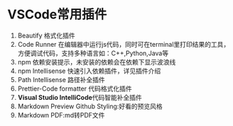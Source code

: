 # **VSCode常用插件**
1. Beautify 格式化插件
2. Code Runner 在编辑器中运行js代码，同时可在terminal里打印结果的工具，方便调试代码，支持多种语言如：C++,Python,Java等
3. npm 依赖安装提示，未安装的依赖会在依赖下显示波浪线
4. npm Intellisense 快速引入依赖插件，详见插件介绍
5. Path Intellisense 路径补全插件
6. Prettier-Code formatter 代码格式化插件
7. **Visual Studio IntelliCode**代码智能补全插件
8. Markdown Preview Github Styling:好看的预览风格
9. Markdown PDF:md转PDF文件

